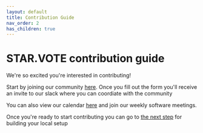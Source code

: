 ```yaml
---
layout: default
title: Contribution Guide
nav_order: 2
has_children: true
---
```


# STAR.VOTE contribution guide

We're so excited you're interested in contributing!

Start by joining our community [here](https://starvoting.us/join). Once you fill out the form you'll receive an invite to our slack where you can coordiate with the community

You can also view our calendar [here](https://www.starvoting.org/calendar) and join our weekly software meetings. 
 
Once you're ready to start contributing you can go to [the next step](contributions/1_local_setup.html) for building your local setup
